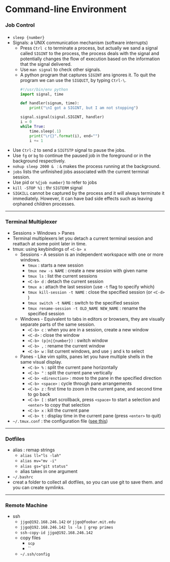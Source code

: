 # Command-line Environment
### Job Control
#### 
* `sleep {number}`
* Signals: a UNIX communication mechanism (software interrupts)
    * Press `Ctrl c` to terminate a process, but actually we sand a signal called `SIGINT` to the process, the process deals with the signal and potentially changes the flow of execution based on the information that the signal delivered.
    * Use `man signal` to check other signals.
    * A python program that captures `SIGINT` ans ignores it. To quit the program we can use the `SIGQUIT`, by typing `Ctrl-\`.
        ```python
        #!/usr/bin/env python
        import signal, time

        def handler(signum, time):
            print("\nI got a SIGINT, but I am not stopping")

        signal.signal(signal.SIGINT, handler)
        i = 0
        while True:
            time.sleep(.1)
            print("\r{}".format(i), end="")
            i += 1
        ```
* Use `Ctrl-Z` to send a `SIGTSTP` signal to pause the jobs.
* Use `fg` or `bg` to continue the paused job in the foreground or in the background respectively.
* `nohup sleep 2000 & ` :  `&` makes the process running at the background.
* `jobs` lists the unfinished jobs associated with the current terminal session.
* Use pid or `%{job number}` to refer to jobs
* `kill -STOP %1` : thr `SIGTERM` signal
* `SIGKILL` cannot be captured by the process and it will always terminate it immediately. However, it can have bad side effects such as leaving orphaned children processes.
---


### Terminal Multiplexer
* Sessions > Windows > Panes
* Terminal multiplexers let you detach a current terminal session and reattach at some point later in time.
* tmux: using keybindings of `<C-b> x`
    * Sessions -  A session is an independent workspace with one or more windows.
        * `tmux` : starts a new session
        * `tmux new -s NAME` : create a new session with given name
        * `tmux ls` : list the current sessions
        * `<C-b> d` : detach the current session
        * `tmux a` : attach the last session (use `-t` flag to specify which)
        * `tmux kill-session -t NAME` : close the specified session (or `<C-d>` )
        * `tmux switch -t NAME` : switch to the specified session
        * `tmux rename-session -t OLD_NAME NEW_NAME` : rename the specified session
    * Windows - Equivalent to tabs in editors or browsers, they are visually separate parts of the same session.
      * `<C-b> c` : when you are in a session, create a new window
      * `<C-d>` : close the window
      * `<C-b> (p|n|{number})` : switch window
      * `<C-b> ,` : rename the current window
      * `<C-b> w` : list current windows, and use `j` and `k` to select
    * Panes - Like vim splits, panes let you have multiple shells in the same visual display.
      * `<C-b> %` : split the current pane horizontally
      * `<C-b> "` : split the current pane vertically
      * `<C-b> <direnction>` : move to the pane in the specified direction
      * `<C-b> <space>` : cycle through pane arrangements
      * `<C-b> z` : first time to zoom in the current pane, and second time to go back
      * `<C-b> [` : start scrollback, press `<space>` to start a selection and `<enter>` to copy that selection
      * `<C-b> x` : kill the current pane
      * `<C-b> t` : display time in the current pane (press `<enter>` to quit)
* `~/.tmux.conf` : the configuration file ([see this](https://github.com/gpakosz/.tmux))
---

### Dotfiles
* alias : remap strings
    * `alias ll="ls -lah"`
    * `alias mv="mv -i"`
    * `alias gs="git status"`
    * alias takes in one argument
* `~/.bashrc`
* creat a folder to collect all dotfiles, so you can use git to save them. and you can create symlinks.
---

### Remote Machine
* ssh
    * `jjgo@192.168.246.142` or `jjgo@foobar.mit.edu`
    * `jjgo@192.168.246.142 ls -la | grep primes`
    * `ssh-copy-id jjgo@192.168.246.142`
    * copy files
        * `scp`
        * ``
    * `~/.ssh/config`
